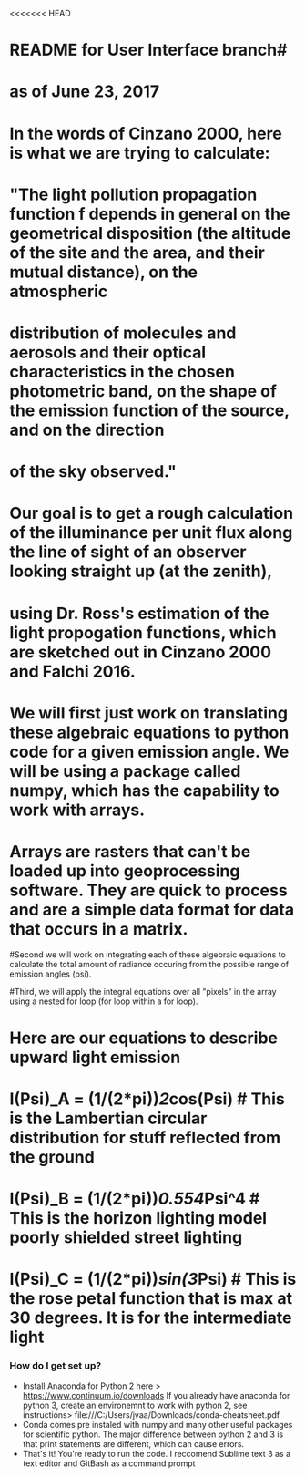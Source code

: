 <<<<<<< HEAD
# README for User Interface branch#
# as of June 23, 2017
# In the words of Cinzano 2000, here is what we are trying to calculate: 
# "The light pollution propagation function f depends in general on the geometrical disposition (the altitude of the site and the area, and their mutual distance), on the atmospheric
# distribution of molecules and aerosols and their optical characteristics in the chosen photometric band, on the shape of the emission function of the source, and on the direction 
# of the sky observed." 

# Our goal is to get a rough calculation of the illuminance per unit flux along the line of sight of an observer looking straight up (at the zenith), 
# using Dr. Ross's estimation of the light propogation functions, which are sketched out in Cinzano 2000 and Falchi 2016.

# We will first just work on translating these algebraic equations to python code for a given emission angle. We will be using a package called numpy, which has the capability to work with arrays. 
# Arrays are rasters that can't be loaded up into geoprocessing software. They are quick to process and are a simple data format for data that occurs in a matrix.

#Second we will work on integrating each of these algebraic equations to calculate the total amount of radiance occuring from the possible range of emission angles (psi).

#Third, we will apply the integral equations over all "pixels" in the array using a nested for loop (for loop within a for loop).

# Here are our equations to describe upward light emission

# I(Psi)_A = (1/(2*pi))*2*cos(Psi)   # This is the Lambertian circular distribution for stuff reflected from the ground
# I(Psi)_B = (1/(2*pi))*0.554*Psi^4  # This is the horizon lighting model poorly shielded street lighting
# I(Psi)_C = (1/(2*pi))*sin(3*Psi)   # This is the rose petal function that is max at 30 degrees. It is for the intermediate light


### How do I get set up? ###

* Install Anaconda for Python 2 here > https://www.continuum.io/downloads If you already have anaconda for python 3, create an environemnt to work with python 2, see instructions> file:///C:/Users/jvaa/Downloads/conda-cheatsheet.pdf
* Conda comes pre instaled with numpy and many other useful packages for scientific python. The major difference between python 2 and 3 is that print statements are different, which can cause errors.
* That's it! You're ready to run the code. I reccomend Sublime text 3 as a text editor and GitBash as a command prompt
